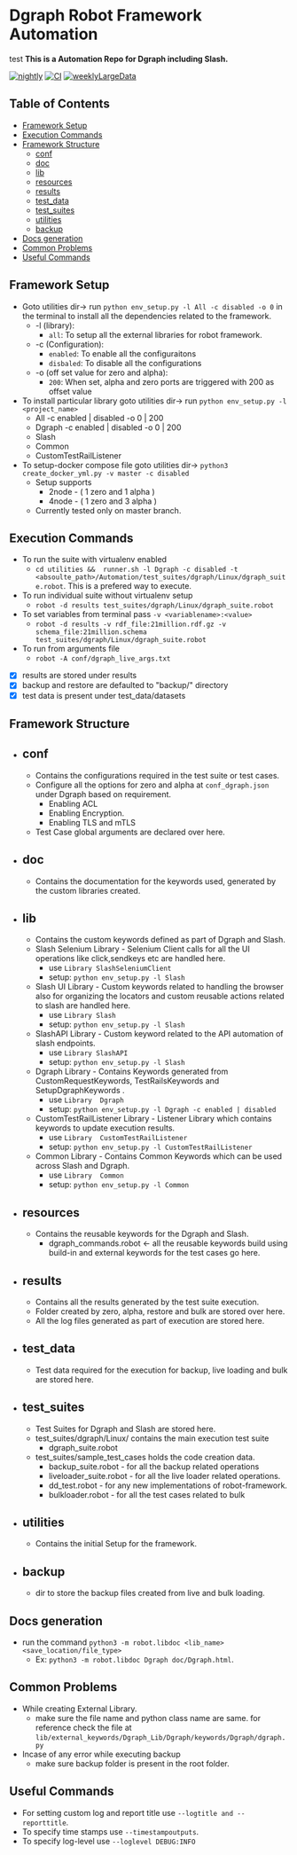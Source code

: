 # Dgraph Robot Framework Automation
test
**This is a Automation Repo for Dgraph including Slash.**

[![nightly](https://github.com/souravDgraph/Automation/actions/workflows/nightly.yml/badge.svg?branch=main)](https://github.com/souravDgraph/Automation/actions/workflows/nightly.yml)                [![CI](https://github.com/souravDgraph/Automation/actions/workflows/CI.yml/badge.svg?branch=main)](https://github.com/souravDgraph/Automation/actions/workflows/CI.yml)                [![weeklyLargeData](https://github.com/souravDgraph/Automation/actions/workflows/weeklyLargeData.yml/badge.svg)](https://github.com/souravDgraph/Automation/actions/workflows/weeklyLargeData.yml)

## Table of Contents

* [Framework Setup](#framework-setup)
* [Execution Commands](#execution-commands)
* [Framework Structure](#framework-structure)
  * [conf](#config)
  * [doc](#doc)
  * [lib](#lib)
  * [resources](#resources)
  * [results](#results)
  * [test_data](#test_data)
  * [test_suites](#test_suites)
  * [utilities](#utilities)
  * [backup](#backup)
* [Docs generation](#docs-generation)
* [Common Problems](#common-Problems)
* [Useful Commands](#useful-commands)

## Framework Setup

* Goto utilities dir-> run `python env_setup.py -l All -c disabled -o 0` in the terminal to install all the dependencies related to the framework.
  * -l (library):
    * `all`: To setup all the external libraries for robot framework.
  * -c (Configuration):
    * `enabled`: To enable all the configuraitons
    * `disbaled`: To disable all the configurations
  * -o (off set value for zero and alpha):
    * `200`: When set, alpha and zero ports are triggered with 200 as offset value
* To install particular library goto utilities dir->  run `python env_setup.py -l <project_name>`
  * All -c enabled | disabled  -o 0 | 200
  * Dgraph -c enabled | disabled  -o 0 | 200
  * Slash
  * Common
  * CustomTestRailListener
* To setup-docker compose file goto utilities dir->  `python3 create_docker_yml.py -v master -c disabled`
  * Setup supports
    * 2node - ( 1 zero and 1 alpha )
    * 4node - ( 1 zero and 3 alpha )
  * Currently tested only on master branch.

## Execution Commands

* To run the suite with virtualenv enabled
  * `cd utilities &&  runner.sh -l Dgraph -c disabled -t <absoulte_path>/Automation/test_suites/dgraph/Linux/dgraph_suite.robot`. This is a prefered way to execute.
* To run individual suite without virtualenv setup
  * `robot -d results test_suites/dgraph/Linux/dgraph_suite.robot`
* To set variables from terminal pass `-v <variablename>:<value>`
  * `robot -d results -v rdf_file:21million.rdf.gz -v schema_file:21million.schema test_suites/dgraph/Linux/dgraph_suite.robot`
* To run from arguments file
  * `robot -A conf/dgraph_live_args.txt`

* [x] results are stored under results
* [x] backup and restore are defaulted to "backup/" directory
* [x] test data is present under test_data/datasets

## Framework Structure

* ##  conf

  * Contains the configurations required in the test suite or test cases.
  * Configure all the options for zero and alpha at `conf_dgraph.json` under Dgraph based on requirement.
    * Enabling ACL
    * Enabling Encryption.
    * Enabling TLS and mTLS
  * Test Case global arguments are declared over here.

* ## doc

  * Contains the documentation for the keywords used, generated by the custom libraries created.

* ## lib

  * Contains the custom keywords defined as part of Dgraph and Slash.
  * Slash Selenium Library - Selenium Client calls for all the UI operations like click,sendkeys etc are handled here.
    * use `Library SlashSeleniumClient`
    * setup: `python env_setup.py -l Slash`
  * Slash UI Library - Custom keywords related to handling the browser also for organizing the locators and custom reusable actions related to slash are handled here.
    * use `Library Slash`
    * setup: `python env_setup.py -l Slash`
  * SlashAPI Library - Custom keyword related to the API automation of slash endpoints.
    * use `Library SlashAPI`
    * setup: `python env_setup.py -l Slash`
  * Dgraph Library - Contains Keywords generated from CustomRequestKeywords, TestRailsKeywords and SetupDgraphKeywords .
    * use `Library  Dgraph`
    * setup: `python env_setup.py -l Dgraph -c enabled | disabled`
  * CustomTestRailListener Library - Listener Library which contains keywords to update execution results.
    * use `Library  CustomTestRailListener`
    * setup: `python env_setup.py -l CustomTestRailListener`
  * Common Library - Contains Common Keywords which can be used across Slash and Dgraph.
    * use `Library  Common`
    * setup: `python env_setup.py -l Common`

* ##  resources

  * Contains the reusable keywords for the Dgraph and Slash.
    * dgraph_commands.robot <- all the reusable keywords build using build-in and external keywords for the test cases go here.

* ##  results

  * Contains all the results generated by the test suite execution.
  * Folder created by zero, alpha, restore and bulk are stored over here.
  * All the log files generated as part of execution are stored here.

* ##  test_data

  * Test data required for the execution for backup, live loading and bulk are stored here.

* ##  test_suites

  * Test Suites for Dgraph and Slash are stored here.
  * test_suites/dgraph/Linux/ contains the main execution test suite
    * dgraph_suite.robot
  * test_suites/sample_test_cases holds the code creation data.
    * backup_suite.robot - for all the backup related operations
    * liveloader_suite.robot - for all the live loader related operations.
    * dd_test.robot - for any new implementations of robot-framework.
    * bulkloader.robot - for all the test cases related to bulk

* ##  utilities

  * Contains the initial Setup for the framework.

* ## backup

  * dir to store the backup files created from live and bulk loading.

## Docs generation

* run the command `python3 -m robot.libdoc <lib_name> <save_location/file_type>`
  * Ex: `python3 -m robot.libdoc Dgraph doc/Dgraph.html`.

## Common Problems

* While creating External Library.
  * make sure the file name and python class name are same. for reference check the file at `lib/external_keywords/Dgraph_Lib/Dgraph/keywords/Dgraph/dgraph.py`
* Incase of any error while executing backup
  * make sure backup folder is present in the root folder.

## Useful Commands

* For setting custom log and report title use `--logtitle and --reporttitle`.
* To specify time stamps use `--timestampoutputs`.
* To specify log-level  use `--loglevel DEBUG:INFO`

